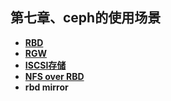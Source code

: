 ## 第七章、ceph的使用场景

- [**RBD**](section1/README.md)
- [**RGW**](section2/README.md)
- [**ISCSI存储**](section3/README.md)
- [**NFS over RBD**](section4/README.md)
- **rbd mirror**


